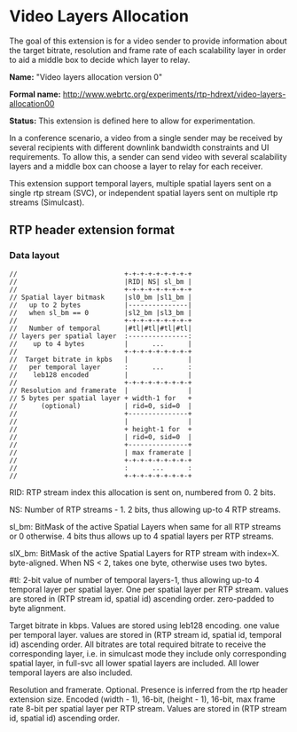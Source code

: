 # Video Layers Allocation

The goal of this extension is for a video sender to provide information about
the target bitrate, resolution and frame rate of each scalability layer in order
to aid a middle box to decide which layer to relay.

**Name:** "Video layers allocation version 0"

**Formal name:**
<http://www.webrtc.org/experiments/rtp-hdrext/video-layers-allocation00>

**Status:** This extension is defined here to allow for experimentation.

In a conference scenario, a video from a single sender may be received by
several recipients with different downlink bandwidth constraints and UI
requirements. To allow this, a sender can send video with several scalability
layers and a middle box can choose a layer to relay for each receiver.

This extension support temporal layers, multiple spatial layers sent on a single
rtp stream (SVC), or independent spatial layers sent on multiple rtp streams
(Simulcast).

## RTP header extension format

### Data layout

```
//                           +-+-+-+-+-+-+-+-+
//                           |RID| NS| sl_bm |
//                           +-+-+-+-+-+-+-+-+
// Spatial layer bitmask     |sl0_bm |sl1_bm |
//   up to 2 bytes           |---------------|
//   when sl_bm == 0         |sl2_bm |sl3_bm |
//                           +-+-+-+-+-+-+-+-+
//   Number of temporal      |#tl|#tl|#tl|#tl|
// layers per spatial layer  :---------------:
//    up to 4 bytes          |      ...      |
//                           +-+-+-+-+-+-+-+-+
//  Target bitrate in kpbs   |               |
//   per temporal layer      :      ...      :
//    leb128 encoded         |               |
//                           +-+-+-+-+-+-+-+-+
// Resolution and framerate  |               |
// 5 bytes per spatial layer + width-1 for   +
//      (optional)           | rid=0, sid=0  |
//                           +---------------+
//                           |               |
//                           + height-1 for  +
//                           | rid=0, sid=0  |
//                           +---------------+
//                           | max framerate |
//                           +-+-+-+-+-+-+-+-+
//                           :      ...      :
//                           +-+-+-+-+-+-+-+-+
```

RID: RTP stream index this allocation is sent on, numbered from 0. 2 bits.

NS: Number of RTP streams - 1. 2 bits, thus allowing up-to 4 RTP streams.

sl_bm: BitMask of the active Spatial Layers when same for all RTP streams or 0
otherwise. 4 bits thus allows up to 4 spatial layers per RTP streams.

slX_bm: BitMask of the active Spatial Layers for RTP stream with index=X.
byte-aligned. When NS < 2, takes one byte, otherwise uses two bytes.

\#tl: 2-bit value of number of temporal layers-1, thus allowing up-to 4 temporal
layer per spatial layer. One per spatial layer per RTP stream. values are stored
in (RTP stream id, spatial id) ascending order. zero-padded to byte alignment.

Target bitrate in kbps. Values are stored using leb128 encoding. one value per
temporal layer. values are stored in (RTP stream id, spatial id, temporal id)
ascending order. All bitrates are total required bitrate to receive the
corresponding layer, i.e. in simulcast mode they include only corresponding
spatial layer, in full-svc all lower spatial layers are included. All lower
temporal layers are also included.

Resolution and framerate. Optional. Presence is inferred from the rtp header
extension size. Encoded (width - 1), 16-bit, (height - 1), 16-bit, max frame
rate 8-bit per spatial layer per RTP stream. Values are stored in (RTP stream
id, spatial id) ascending order.

